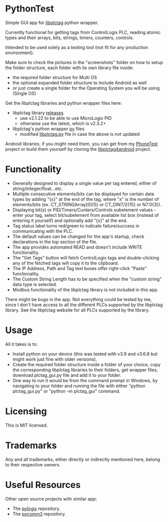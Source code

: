 # PythonTest
Simple GUI app for [libplctag](https://github.com/libplctag/libplctag) python wrapper. 

Currently functional for getting tags from ControlLogix PLC, reading atomic types and their arrays, bits, strings, timers, counters, controls.

Intended to be used solely as a testing tool (not fit for any production environment).

Make sure to check the pictures in the "screenshots" folder on how to setup the folder structure, each folder with its own library file inside:
- the required folder structure for Multi OS
- the optional expanded folder structure to include Android as well
- or just create a single folder for the Operating System you will be using (Single OS)

Get the libplctag libraries and python wrapper files here:

- libplctag library [releases](https://github.com/libplctag/libplctag/releases)
  - use v2.1.22 to be able to use MicroLogix PID
  - otherwise use the latest, which is v2.3.2+
- libplctag's python wrapper [py](https://github.com/libplctag/libplctag/tree/release/src/wrappers/python/plctag) files
  - modified [libplctag.py](https://github.com/libplctag/libplctag/issues/228) file in case the above is not updated

Android libraries, if you might need them, you can get from my [PhoneTest](https://github.com/GitHubDragonFly/PhoneTest) project or build them yourself by cloning the [libplctag4android](https://github.com/libplctag/libplctag4android) project.

# Functionality
- Generally designed to display a single value per tag entered, either of string/integer/float...etc.
- Multiple consecutive elements/bits can be displayed for certain data types by adding "{x}" at the end of the tag, where "x" is the number of elements/bits (ex. CT_STRINGArray[0]{5} or CT_DINT/2{15} or N7:0{3}).
- Displaying bit(s) or PID/Timers/Cunters/Controls subelement values - enter your tag, select bit/subelement from available list box (instead of entering it yourself) and optionally add "{x}" at the end.
- Tag status label turns red/green to indicate failure/success in communicating with the PLC. 
- The default values can be changed for the app's startup, check declarations in the top section of the file.
- The app provides automated READ and doesn't include WRITE functionality.
- The "Get Tags" button will fetch ControlLogix tags and double-clicking any of the fetched tags will copy it to the clipboard.
- The IP Address, Path and Tag text boxes offer right-click "Paste" functionality.
- The Custom String Length has to be specified when the "custom string" data type is selected.
- Modbus functionality of the libplctag library is not included in this app.

There might be bugs in the app. Not everything could be tested by me, since I don't have access to all the different PLCs supported by the libplctag library.
See the libplctag website for all PLCs supported by the library.

# Usage

All it takes is to:

- Install python on your device (this was tested with v3.9 and v3.6.8 but might work just fine with older versions).
- Create the required folder structure inside a folder of your choice, copy the corresponding libplctag libraries to their folders, get wrapper files, download plctag_gui.py file and add it to your folder.
- One way to run it would be from the command prompt in Windows, by navigating to your folder and running the file with either "python plctag_gui.py" or "python -m plctag_gui" command.

# Licensing
This is MIT licensed.

# Trademarks
Any and all trademarks, either directly or indirectly mentioned here, belong to their respective owners.

# Useful Resources
Other open source projects with similar app:
- The [pylogix](https://github.com/dmroeder/pylogix) repository.
- The [pycomm3](https://github.com/ottowayi/pycomm3) repository.
